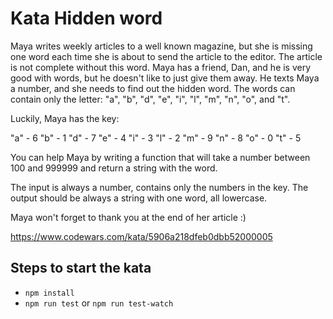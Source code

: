 # Kata Hidden word

Maya writes weekly articles to a well known magazine, but she is missing one word each time she is about to send the article to the editor.
The article is not complete without this word. Maya has a friend, Dan, and he is very good with words, but he doesn't like to just give them away.
He texts Maya a number, and she needs to find out the hidden word.
The words can contain only the letter: "a", "b", "d", "e", "i", "l", "m", "n", "o", and "t".

Luckily, Maya has the key:

"a" - 6 "b" - 1 "d" - 7 "e" - 4 "i" - 3 "l" - 2 "m" - 9 "n" - 8 "o" - 0 "t" - 5

You can help Maya by writing a function that will take a number between 100 and 999999 and return a string with the word.

The input is always a number, contains only the numbers in the key. The output should be always a string with one word, all lowercase.

Maya won't forget to thank you at the end of her article :)

https://www.codewars.com/kata/5906a218dfeb0dbb52000005

## Steps to start the kata
- `npm install`
- `npm run test` or `npm run test-watch` 

